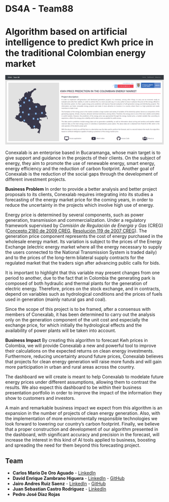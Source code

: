 # DS4A - Team88

# Algorithm based on artificial intelligence to predict Kwh price in the traditional Colombian energy market 

![application home page](dash/assets/images/home_page.png)

Conexalab is an enterprise based in Bucaramanga, whose main target is to give support and guidance in the projects of their clients. On the subject of energy, they aim to promote the use of renewable energy, smart energy, energy efficiency and the reduction of carbon footprint. Another goal of Conexalab is the reduction of the social gaps through the development of different investment projects. 

**Business Problem**
In order to provide a better analysis and better project proposals to its clients, Conexalab requires integrating into its studies a forecasting of the energy market price for the coming years, in order to reduce the uncertainty in the projects which involve high use of energy.

Energy price is determined by several components, such as power generation, transmission and commercialization. Under a regulatory framework supervised by *Comisión de Regulación de Energía y Gas* (CREG) ([Concepto 2180 de 2009 CREG](https://gestornormativo.creg.gov.co/gestor/entorno/docs/concepto_creg_0002180_2009.htm), [Resolución 119 de 2007 CREG](https://gestornormativo.creg.gov.co/gestor/entorno/docs/resolucion_creg_0119_2007.htm#INICIO)). The generation price component represents the cost of energy purchased in the wholesale energy market. Its variation is subject to the prices of the Energy Exchange (electric energy market where all the energy necessary to supply the users connected to the National Transmission System is traded daily) and to the prices of the long-term bilateral supply contracts for the regulated market that the traders sign after advancing public calls for bids. 

It is important to highlight that this variable may present changes from one period to another, due to the fact that in Colombia the generating park is composed of both hydraulic and thermal plants for the generation of electric energy. Therefore, prices on the stock exchange, and in contracts, depend on variables such as hydrological conditions and the prices of fuels used in generation (mainly natural gas and coal).

Since the scope of this project is to be framed, after a consensus with members of Conexalab, it has been determined to carry out the analysis only on the generation component of the unit cost and especially the exchange price, for which initially the hydrological effects and the availability of power plants will be taken into account. 

**Business Impact**
By creating this algorithm to forecast Kwh prices in Colombia, we will provide Conexalab a new and powerful tool to improve their calculations on the expected returns on clean energy investments. Furthermore, reducing uncertainty around future prices, Conexalab believes that projects for clean energy generation will raise more funds and will gain more participation in urban and rural areas across the country.

The dashboard we will create is meant to help Conexalab to modelate future energy prices under different assumptions, allowing them to contrast the results. We also expect this dashboard to be within their business presentation portfolio in order to improve the impact of the information they show to customers and investors.

A main and remarkable business impact we expect from this algorithm is an expansion in the number of projects of clean energy generation. Also, with the implementation of more environmentally responsible technologies we look forward to lowering our country’s carbon footprint. 
Finally, we believe that a proper construction and development of our algorithm presented in the dashboard, with significant accuracy and precision in the forecast, will increase the interest in this kind of AI tools applied to business, boosting and spreading the need for them beyond this forecasting project.

## 

## Team

* **Carlos Mario De Oro Aguado** - [LinkedIn](https://www.linkedin.com/in/cdeoroaguado/)
* **David Enrique Zambrano Higuera** - [LinkedIn](https://www.linkedin.com/in/david-enrique-zambrano-a753a764/)  - [GitHub](https://github.com/econdavidzh)
* **Jairo Andres Ruiz Saenz** - [LinkedIn](https://www.linkedin.com/in/jairoruizsaenz/)  - [GitHub](https://github.com/jairoruizsaenz)
* **Juan Sebastian Castro Rodriguez** - [LinkedIn](https://www.linkedin.com/in/juan-sebastian-castro-rodriguez-69576420b/) 
* **Pedro José Díaz Rojas** 
